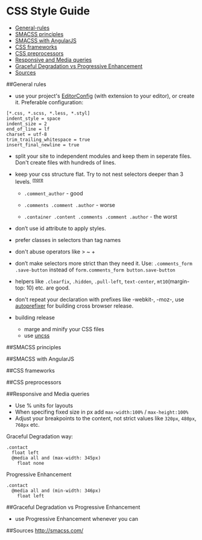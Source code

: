 # CSS Style Guide

- [General-rules](#general-rules)
- [SMACSS principles](#smacss-principles)
- [SMACSS with AngularJS](#smacss-with-angularjs)
- [CSS frameworks](#css-frameworks)
- [CSS preprocessors](#css-preprocessors)
- [Responsive and Media queries](#responsive-and-media-queries)
- [Graceful Degradation vs Progressive Enhancement](#graceful-degradation-vs-progressive-enhancement)
- [Sources](#sources)

##General rules
- use your project's [EditorConfig](http://editorconfig.org/) (with extension to your editor), or create it. Preferable configuration:
```
[*.css, *.scss, *.less, *.styl]
indent_style = space
indent_size = 2
end_of_line = lf
charset = utf-8
trim_trailing_whitespace = true
insert_final_newline = true
```
- split your site to independent modules and keep them in seperate files. 
  Don't create files with hundreds of lines.
- keep your css structure flat. Try to not nest selectors deeper than 3 levels. <sup>[more](http://thesassway.com/intermediate/avoid-nested-selectors-for-more-modular-css)</sup>
  - `.comment_author` - good

  - `.comments .comment .author` - worse

  - `.container .content .comments .comment .author` - the worst

- don’t use id attribute to apply styles.
- prefer classes in selectors than tag names
- don't abuse operators like > ~ +
- don’t make selectors more strict than they need it. Use: `.comments_form .save-button` instead of `form.comments_form button.save-button`
- helpers like `.clearfix`, `.hidden`, `.pull-left`, `text-center`, `mt10`(margin-top: 10) etc. are good.
- don't repeat your declaration with prefixes like -webkit-, -moz-, use [autoprefixer](https://github.com/postcss/autoprefixer) for building cross browser release.
- building release
  - marge and minify your CSS files
  - use [uncss](https://github.com/giakki/uncss)


##SMACSS principles

##SMACSS with AngularJS

##CSS frameworks

##CSS preprocessors

##Responsive and Media queries

- Use % units for layouts
- When specifing fixed size in px add `max-width:100%` / `max-height:100%`
- Adjust your breakpoints to the content, not strict values like `320px`, `480px`, `768px` etc.

Graceful Degradation way:
```stylus
.contact
  float left
  @media all and (max-width: 345px)
    float none
```
Progressive Enhancement
```stylus
.contact
  @media all and (min-width: 346px)
    float left
```
##Graceful Degradation vs Progressive Enhancement
- use Progressive Enhancement whenever you can

##Sources
http://smacss.com/
